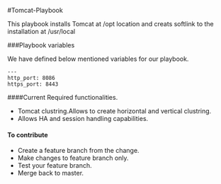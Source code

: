 #Tomcat-Playbook

This playbook installs Tomcat  at /opt location and creats softlink to the installation at /usr/local<br>


###Playbook variables

We have defined below mentioned variables for our playbook.


```
---
http_port: 8086
https_port: 8443
```

####Current Required functionalities.
- Tomcat clustring.Allows to create horizontal and vertical clustring.
- Allows HA and session handling capabilities. 

#### To contribute

- Create a feature branch from the change.
- Make changes to feature branch only.
- Test your feature branch.
- Merge back to master.